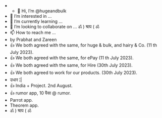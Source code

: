 <!--- 

## NEWS

- 👋 Hi, all. Due to zareen khan activity the all projects are in difficulty and facing several problems. She misguided and found guilty in committing crime. So, she have to pay all to us.
- 👋 Hi, ALL. she is not stopping her altitude and behavior. Again and again committing crime, continuesly. I am saying, she have to understand and stop being so.

--------------------------

--->
- - 👋 Hi, I’m @hugeandbulk
- 👀 I’m interested in ...
- 🌱 I’m currently learning ...
- 💞️ I’m looking to collaborate on ... ॐ ) श्राप ( ॐ
- 📫 How to reach me ...
- by Prabhat and Zareen
- 👍 We both agreed with the same, for huge & bulk, and hairy & Co. (11 th July 2023).
- 👍 We both agreed with the same, for ePay (11 th July 2023).
- 👍 We both agreed with the same, for Hire (30th July 2023).
- 👍 We both agreed to work for our products. (30th July 2023).
- उधार ¦|
- 👍 India + Project. 2nd August.
- 👍 rumor app, 10 पैसा @ rumor.
- Parrot app.
- Theorem app. 
- ॐ ) श्राप ( ॐ

<!--- 
kids and daddy ॐ ) श्राप ( ॐ
Names ॐ ) श्राप ( ॐ
hugeandbulk/hugeandbulk is a ✨ special ✨ repository because its `README.md` (this file) appears on your GitHub profile.
You can click the Preview link to take a look at your changes.
--->

<!---
This repository is prepared by Prabhat Kumar and agreed by Zareen Khan.
--->
